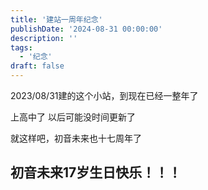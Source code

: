 ```yaml
---
title: '建站一周年纪念'
publishDate: '2024-08-31 00:00:00'
description: ''
tags:
  - '纪念'
draft: false
---
```


2023/08/31建的这个小站，到现在已经一整年了

上高中了 以后可能没时间更新了

就这样吧，初音未来也十七周年了

## 初音未来17岁生日快乐！！！
